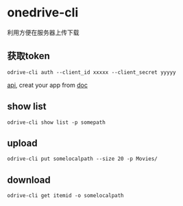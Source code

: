# onedrive-cli
利用方便在服务器上传下载

## 获取token

`odrive-cli auth --client_id xxxxx --client_secret yyyyy`

[api](https://dev.onedrive.com/getting-started.htm), creat your app from [doc](https://dev.onedrive.com/app-registration.htm)

## show list

`odrive-cli show list -p somepath`

## upload
`odrive-cli put somelocalpath --size 20 -p Movies/`

## download

`odrive-cli get itemid -o somelocalpath`

